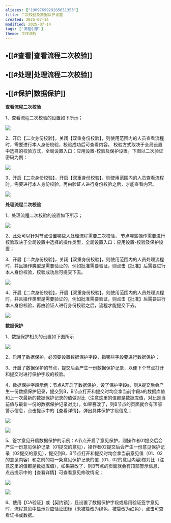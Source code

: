 ```yaml
---
aliases: ["1969769929285651353"]
title: 二次校验及数据保护设置
created: 2025-07-14
modified: 2025-07-14
tags: ['流程引擎']
theme: 工作流程
---
```


## •[[#查看|查看流程二次校验]]

## •[[#处理|处理流程二次校验]]

## •[[#保护|数据保护]]

**查看流程二次校验**

1、查看流程二次校验的设置如下所示；

![](https://myhelpdoc.oss-cn-heyuan.aliyuncs.com/mdimages/c01b227e03544fe66992c4919a6b7d7f.jpg)

2、开启【二次身份校验】，关闭【双重身份校验】，则使用范围内的人员查看流程时，需要进行本人身份校验，校验成功后可查看内容。 校验方式取决于全局设置中选择的校验方式，全局设置入口：应用设置-校验及保护设置。下图以二次验证密码为例：

![](https://myhelpdoc.oss-cn-heyuan.aliyuncs.com/mdimages/68ea126b27dd9b340e0632d7981fda5f.jpg)

3、开启【二次身份校验】，开启【双重身份校验】，则使用范围内的人员查看流程时，需要进行本人身份校验，再由验证人进行身份校验之后，才能查看内容。

![](https://myhelpdoc.oss-cn-heyuan.aliyuncs.com/mdimages/9420c186c952eaf71681f94d2da8fd2f.jpg)

**处理流程二次校验**

1、处理流程二次校验的设置如下所示；

![](https://myhelpdoc.oss-cn-heyuan.aliyuncs.com/mdimages/bc7301f8a73998c2a6937ab489641f9e.jpg)

2、此处可以针对节点设置哪些人处理流程需要二次校验， 节点哪些操作需要进行校验取决于全局设置中选择的操作类型，全局设置入口：应用设置-校验及保护设置；

3、开启【二次身份校验】，关闭【双重身份校验】，则使用范围内的人员处理流程时，并且操作类型是需要验证的，例如批准需要验证，则点击【批准】后需要进行本人身份校验，校验成功后可提交下去。

![](https://myhelpdoc.oss-cn-heyuan.aliyuncs.com/mdimages/55182e258305f7f27d976e57aa1bb764.jpg)

4、开启【二次身份校验】，开启【双重身份校验】，则使用范围内的人员处理流程时，并且操作类型是需要验证的，例如批准需要验证，则点击【批准】后需要进行本人身份校验，再由验证人进行身份校验之后，流程才能提交下去。

![](https://myhelpdoc.oss-cn-heyuan.aliyuncs.com/mdimages/9420c186c952eaf71681f94d2da8fd2f.jpg)

**数据保护**

1、数据保护相关的设置如下图所示

![](https://myhelpdoc.oss-cn-heyuan.aliyuncs.com/mdimages/84a227ef2b21492889690cf19a1678c5.jpg)

2、启用了数据保护，必须要设置数据保护字段，指哪些字段要进行数据保护；

3、开启了数据保护的节点，提交后会产生一份数据保护记录，以便下个节点打开和提交时进行保护字段的校验。

4、数据保护字段示例：节点A开启了数据保护，设了保护字段a，则A提交后会产生一份数据保护记录，提交到B，B节点打开和提交时均会拿当前字段a的数据库值和上一次最新的数据保护记录的值做对比（注意这里的值都是数据库值，对比是当前值与最新一份的数据保护记录对比），如果篡改了，则B节点的页面就会有顶部警示信息，点击提示中的【查看详情】，弹出具体保护字段信息；

![](https://myhelpdoc.oss-cn-heyuan.aliyuncs.com/mdimages/ccccea8633565f3a3fef0bb934a8d3b7.jpg)

![](https://myhelpdoc.oss-cn-heyuan.aliyuncs.com/mdimages/224ea389971cc123c58a89bb48177781.jpg)

5、签字意见开启数据保护的示例：A节点开启了意见保护，则操作者01提交后会产生一份意见保护记录（01提交的意见），操作者02提交后会产生一份意见保护记录（02提交的意见），提交到B，B节点打开和提交时均会拿当前意见值（01、02的意见内容）和之前的每一条意见保护记录的值（01、02的意见内容)做对比（注意这里的值都是数据库值），如果篡改了，则B节点的页面就会有顶部警示信息，点击提示中的【查看详情】可查看意见修改情况；

![](https://myhelpdoc.oss-cn-heyuan.aliyuncs.com/mdimages/9c71e9cddd3533d384271d120f74cb92.jpg)

![](https://myhelpdoc.oss-cn-heyuan.aliyuncs.com/mdimages/a7c20c729fad9a39ed782ecd49125dbf.jpg)

6、使用【CA验证】或【契约锁】，且设置了数据保护字段或启用验证签字意见时，流程意见中显示对应验证图标（未被篡改为绿色，被篡改为红色），点击可查看证书或数据。

